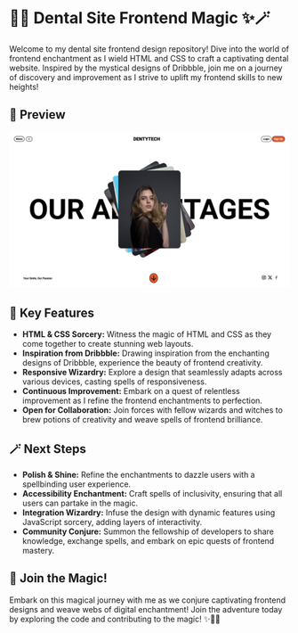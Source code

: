 # 🦷✨ Dental Site Frontend Magic ✨🪄

Welcome to my dental site frontend design repository! Dive into the world of frontend enchantment as I wield HTML and CSS to craft a captivating dental website. Inspired by the mystical designs of Dribbble, join me on a journey of discovery and improvement as I strive to uplift my frontend skills to new heights!

## 🎨 Preview

![Dental Site Preview](preview.png)

## 🌟 Key Features

- **HTML & CSS Sorcery:** Witness the magic of HTML and CSS as they come together to create stunning web layouts.
- **Inspiration from Dribbble:** Drawing inspiration from the enchanting designs of Dribbble, experience the beauty of frontend creativity.
- **Responsive Wizardry:** Explore a design that seamlessly adapts across various devices, casting spells of responsiveness.
- **Continuous Improvement:** Embark on a quest of relentless improvement as I refine the frontend enchantments to perfection.
- **Open for Collaboration:** Join forces with fellow wizards and witches to brew potions of creativity and weave spells of frontend brilliance.

## 🪄 Next Steps

- **Polish & Shine:** Refine the enchantments to dazzle users with a spellbinding user experience.
- **Accessibility Enchantment:** Craft spells of inclusivity, ensuring that all users can partake in the magic.
- **Integration Wizardry:** Infuse the design with dynamic features using JavaScript sorcery, adding layers of interactivity.
- **Community Conjure:** Summon the fellowship of developers to share knowledge, exchange spells, and embark on epic quests of frontend mastery.

## 🌟 Join the Magic!

Embark on this magical journey with me as we conjure captivating frontend designs and weave webs of digital enchantment! Join the adventure today by exploring the code and contributing to the magic! ✨🔮🌟
